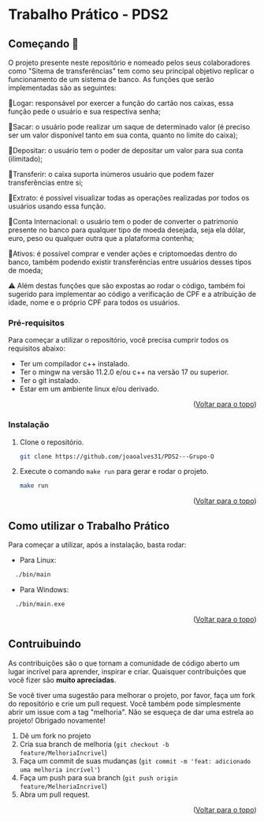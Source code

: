 <div id="top"></div>

# Trabalho Prático - PDS2

## Começando 🚀

O projeto presente neste repositório e nomeado pelos seus colaboradores como "Sitema de transferências" tem como seu principal objetivo replicar o funcionamento de um sistema de banco. As funções que serão  implementadas são as seguintes:


🔸Logar: responsável por exercer a função do cartão nos caixas, essa função pede o usuário e sua respectiva senha;

🔸Sacar: o usuário pode realizar um saque de determinado valor (é preciso ser um valor disponível tanto em sua conta, quanto no limite do caixa);

🔸Depositar: o usuário tem o poder de depositar um valor para sua conta (ilimitado);

🔸Transferir: o caixa suporta inúmeros usuário que podem fazer transferências entre si;

🔸Extrato: é possível visualizar todas as operações realizadas por todos os usuários usando essa função.

🔸Conta Internacional: o usuário tem o poder de converter o patrimonio presente no banco para qualquer tipo de moeda desejada, seja ela dólar, euro, peso ou qualquer outra que a plataforma contenha;

🔸Ativos: é possível comprar e vender ações e criptomoedas dentro do banco, também podendo existir transferências entre usuários desses tipos de moeda;

⚠️ Além destas funções que são expostas ao rodar o código, também foi sugerido para implementar ao código a verificação de CPF e a atribuição de idade, nome e o próprio CPF para todos os usuários. 



### Pré-requisitos
Para começar a utilizar o repositório, você precisa cumprir todos os requisitos abaixo:

* Ter um compilador c++ instalado.
* Ter o mingw na versão 11.2.0 e/ou c++ na versão 17 ou superior.
* Ter o git instalado.
* Estar em um ambiente linux e/ou derivado.


<p align="right">(<a href="#top">Voltar para o topo</a>)</p>

### Instalação

1. Clone o repositório.
   ```sh
   git clone https://github.com/joaoalves31/PDS2---Grupo-O
   ```
2. Execute o comando `make run` para gerar e rodar o projeto.
    ```sh
    make run
    ```

<p align="right">(<a href="#top">Voltar para o topo</a>)</p>

## Como utilizar o Trabalho Prático

Para começar a utilizar, após a instalação, basta rodar:

- Para Linux:

```sh
  ./bin/main
```
- Para Windows:

```sh
  ./bin/main.exe
```

<p align="right">(<a href="#top">Voltar para o topo</a>)</p>


## Contruibuindo

As contribuições são o que tornam a comunidade de código aberto um lugar incrível para aprender, inspirar e criar. Quaisquer contribuições que você fizer são **muito apreciadas**.

Se você tiver uma sugestão para melhorar o projeto, por favor, faça um fork do repositório e crie um pull request. Você também pode simplesmente abrir um issue com a tag "melhoria".
Não se esqueça de dar uma estrela ao projeto! Obrigado novamente!

1. Dê um fork no projeto
2. Cria sua branch de melhoria (`git checkout -b feature/MelhoriaIncrivel`)
3. Faça um commit de suas mudanças (`git commit -m 'feat: adicionado uma melhoria incrível'`)
4. Faça um push para sua branch (`git push origin feature/MelhoriaIncrivel`)
5. Abra um pull request.

<p align="right">(<a href="#top">Voltar para o topo</a>)</p>

